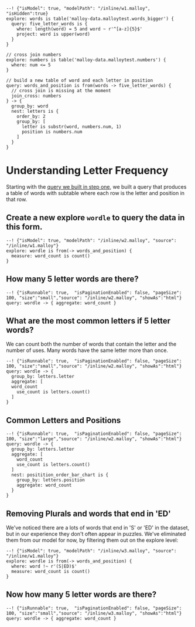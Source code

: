 
```malloy
--! {"isModel": true, "modelPath": "/inline/w1.malloy", "isHidden":true}
explore: words is table('malloy-data.malloytest.words_bigger') {
  query: five_letter_words is {
    where: length(word) = 5 and word ~ r'^[a-z]{5}$'
    project: word is upper(word)
  }
}

// cross join numbers
explore: numbers is table('malloy-data.malloytest.numbers') {
  where: num <= 5
}

// build a new table of word and each letter in position
query: words_and_position is from(words -> five_letter_words) {
  // cross join is missing at the moment
  join_cross: numbers
} -> {
  group_by: word
  nest: letters is {
    order_by: 2
    group_by: [
      letter is substr(word, numbers.num, 1)
      position is numbers.num
    ]
  }
}
```

# Understanding Letter Frequency

Starting with the [query we built in step one](wordle1a.md), we built a query that produces a table of words with subtable where
each row is the letter and position in that row.


## Create a new explore `wordle` to query the data in this form.

```malloy
--! {"isModel": true, "modelPath": "/inline/w2.malloy", "source": "/inline/w1.malloy"}
explore: wordle is from(-> words_and_position) {
  measure: word_count is count()
}
```

## How many 5 letter words are there?

```malloy
--! {"isRunnable": true,  "isPaginationEnabled": false, "pageSize": 100, "size":"small","source": "/inline/w2.malloy", "showAs":"html"}
query: wordle -> { aggregate: word_count }
```

## What are the most common letters if 5 letter words?
We can count both the number of words that contain the letter and the number of uses.  Many words have the same
letter more than once.

```malloy
--! {"isRunnable": true,  "isPaginationEnabled": false, "pageSize": 100, "size":"small","source": "/inline/w2.malloy", "showAs":"html"}
query: wordle -> {
  group_by: letters.letter
  aggregate: [
  word_count
    use_count is letters.count()
  ]
}
```

## Common Letters and Positions

```malloy
--! {"isRunnable": true,  "isPaginationEnabled": false, "pageSize": 100, "size":"large","source": "/inline/w2.malloy", "showAs":"html"}
query: wordle -> {
  group_by: letters.letter
  aggregate: [
    word_count
    use_count is letters.count()
  ]
  nest: positition_order_bar_chart is {
    group_by: letters.position
    aggregate: word_count
  }
}
```

## Removing Plurals and words that end in 'ED'
We've noticed there are a lots of words that end in 'S' or 'ED' in the dataset, but in our experience they don't often appear in puzzles.  We've eliminated them from our model for now, by filtering them out on the explore level:

```malloy
--! {"isModel": true, "modelPath": "/inline/w3.malloy", "source": "/inline/w1.malloy"}
explore: wordle is from(-> words_and_position) {
  where: word !~ r'(S|ED)$'
  measure: word_count is count()
}
```

## Now how many 5 letter words are there?

```malloy
--! {"isRunnable": true,  "isPaginationEnabled": false, "pageSize": 100, "size":"small","source": "/inline/w3.malloy", "showAs":"html"}
query: wordle -> { aggregate: word_count }
```
